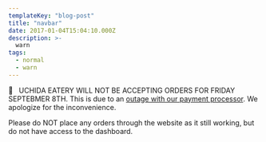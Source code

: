 ```yaml
---
templateKey: "blog-post"
title: "navbar"
date: 2017-01-04T15:04:10.000Z
description: >-
  warn
tags:
  - normal
  - warn
---
```


👋&nbsp;&nbsp; UCHIDA EATERY WILL NOT BE ACCEPTING ORDERS FOR FRIDAY SEPTEBMER 8TH. This is due to an [outage with our payment processor](https://twitter.com/Square/status/1699922313704071497). We apologize for the inconvenience.

Please do NOT place any orders through the website as it still working, but do not have access to the dashboard.